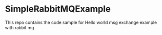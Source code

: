 # SimpleRabbitMQExample
This repo contains the code sample for Hello world msg exchange example with rabbit mq 
